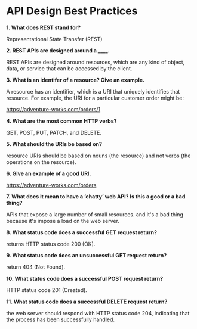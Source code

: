 # API Design Best Practices

**1. What does REST stand for?**

Representational State Transfer (REST)

**2. REST APIs are designed around a ____.**

REST APIs are designed around resources, which are any kind of object, data, or service that can be accessed by the client.

**3. What is an identifer of a resource? Give an example.**

A resource has an identifier, which is a URI that uniquely identifies that resource. For example, the URI for a particular customer order might be:

https://adventure-works.com/orders/1

**4. What are the most common HTTP verbs?**

GET, POST, PUT, PATCH, and DELETE.

**5. What should the URIs be based on?**

resource URIs should be based on nouns (the resource) and not verbs (the operations on the resource).

**6. Give an example of a good URI.**

https://adventure-works.com/orders

**7. What does it mean to have a ‘chatty’ web API? Is this a good or a bad thing?**

APIs that expose a large number of small resources. and it's a bad thing because it's impose a load on the web server.

**8. What status code does a successful GET request return?**

returns HTTP status code 200 (OK).

**9. What status code does an unsuccessful GET request return?**

return 404 (Not Found).

**10. What status code does a successful POST request return?**

HTTP status code 201 (Created).

**11. What status code does a successful DELETE request return?**

the web server should respond with HTTP status code 204, indicating that the process has been successfully handled.

